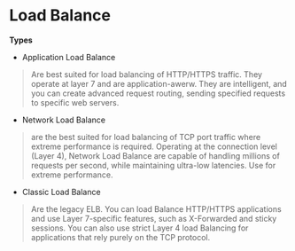 # Load Balance  



**Types**  

* Application Load Balance  
> Are best suited for load balancing of HTTP/HTTPS traffic. They operate at layer 7 and are application-awerw. They are intelligent, and you can create advanced request routing, sending specified requests to specific web servers.  

* Network Load Balance  
> are the best suited for load balancing of TCP port traffic where extreme performance is required. Operating at the connection level (Layer 4), Network Load Balance are capable of handling millions of requests per second, while maintaining ultra-low latencies. Use for extreme performance.  

* Classic Load Balance  
> Are the legacy ELB. You can load Balance HTTP/HTTPS applications and use Layer 7-specific features, such as X-Forwarded and sticky sessions. You can also use strict Layer 4 load Balancing for applications that rely purely on the TCP protocol.
